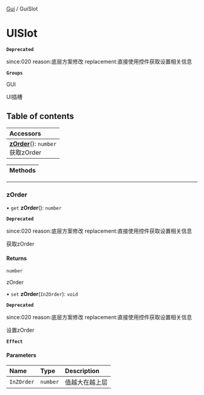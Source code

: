 [Gui](../groups/Gui.Gui.md) / GuiSlot

# UISlot <Badge type="tip" text="Class" /> <Score text="UISlot" />

**`Deprecated`**

since:020 reason:底层方案修改 replacement:直接使用控件获取设置相关信息

**`Groups`**

GUI

UI插槽

## Table of contents

| Accessors |
| :-----|
| **[zOrder](UI.UISlot.md#zorder)**(): `number` <br> 获取zOrder|

| Methods |
| :-----|

___

### zOrder <Score text="zOrder" /> 

• `get` **zOrder**(): `number` <Badge type="tip" text="client" />

**`Deprecated`**

since:020 reason:底层方案修改 replacement:直接使用控件获取设置相关信息

获取zOrder


#### Returns

`number`

zOrder

• `set` **zOrder**(`InZOrder`): `void`

**`Deprecated`**

since:020 reason:底层方案修改 replacement:直接使用控件获取设置相关信息

设置zOrder

**`Effect`**


#### Parameters

| Name | Type | Description |
| :------ | :------ | :------ |
| `InZOrder` | `number` | 值越大在越上层 |


